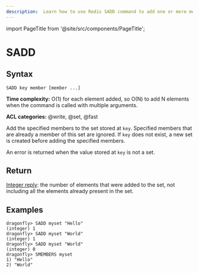 ```yaml
---
description:  Learn how to use Redis SADD command to add one or more members to a set.
---
```


import PageTitle from '@site/src/components/PageTitle';

# SADD

<PageTitle title="Redis SADD Command (Documentation) | Dragonfly" />

## Syntax

    SADD key member [member ...]

**Time complexity:** O(1) for each element added, so O(N) to add N elements when the command is called with multiple arguments.

**ACL categories:** @write, @set, @fast

Add the specified members to the set stored at `key`.
Specified members that are already a member of this set are ignored.
If `key` does not exist, a new set is created before adding the specified
members.

An error is returned when the value stored at `key` is not a set.

## Return

[Integer reply](https://redis.io/docs/reference/protocol-spec/#integers): the number of elements that were added to the set, not including
all the elements already present in the set.

## Examples

```shell
dragonfly> SADD myset "Hello"
(integer) 1
dragonfly> SADD myset "World"
(integer) 1
dragonfly> SADD myset "World"
(integer) 0
dragonfly> SMEMBERS myset
1) "Hello"
2) "World"
```
